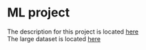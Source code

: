 # ML project
The description for this project is located [here](https://www.kaggle.com/datasnaek/mbti-type)  
The large dataset is located [here](https://zenodo.org/record/1323873#.YAjbOdaxWV5)